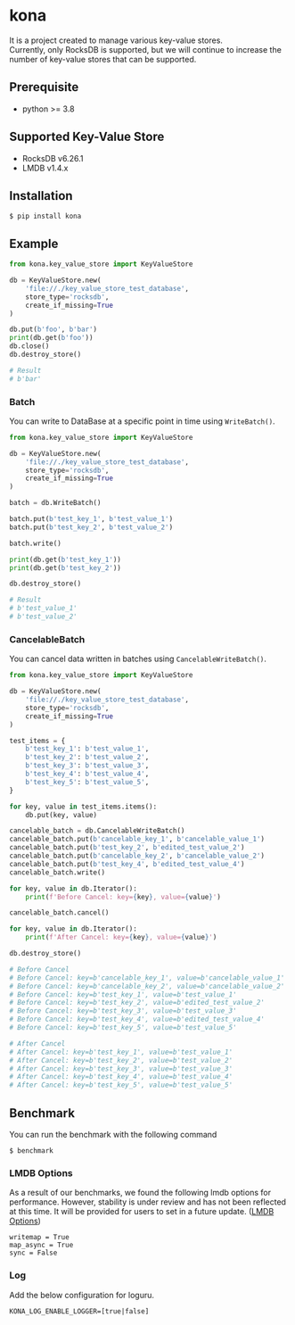 # kona

It is a project created to manage various key-value stores.  
Currently, only RocksDB is supported, but we will continue to increase the number of key-value stores that can be
supported.

## Prerequisite

- python >= 3.8

## Supported Key-Value Store

- RocksDB v6.26.1
- LMDB v1.4.x

## Installation

~~~
$ pip install kona
~~~

## Example

~~~python
from kona.key_value_store import KeyValueStore

db = KeyValueStore.new(
    'file://./key_value_store_test_database',
    store_type='rocksdb',
    create_if_missing=True
)

db.put(b'foo', b'bar')
print(db.get(b'foo'))
db.close()
db.destroy_store()

# Result
# b'bar'
~~~

### Batch
You can write to DataBase at a specific point in time using `WriteBatch()`.
~~~python
from kona.key_value_store import KeyValueStore

db = KeyValueStore.new(
    'file://./key_value_store_test_database',
    store_type='rocksdb',
    create_if_missing=True
)

batch = db.WriteBatch()

batch.put(b'test_key_1', b'test_value_1')
batch.put(b'test_key_2', b'test_value_2')

batch.write()

print(db.get(b'test_key_1'))
print(db.get(b'test_key_2'))

db.destroy_store()

# Result
# b'test_value_1'
# b'test_value_2'
~~~

### CancelableBatch
You can cancel data written in batches using `CancelableWriteBatch()`.
~~~python
from kona.key_value_store import KeyValueStore

db = KeyValueStore.new(
    'file://./key_value_store_test_database',
    store_type='rocksdb',
    create_if_missing=True
)

test_items = {
    b'test_key_1': b'test_value_1',
    b'test_key_2': b'test_value_2',
    b'test_key_3': b'test_value_3',
    b'test_key_4': b'test_value_4',
    b'test_key_5': b'test_value_5',
}

for key, value in test_items.items():
    db.put(key, value)

cancelable_batch = db.CancelableWriteBatch()
cancelable_batch.put(b'cancelable_key_1', b'cancelable_value_1')
cancelable_batch.put(b'test_key_2', b'edited_test_value_2')
cancelable_batch.put(b'cancelable_key_2', b'cancelable_value_2')
cancelable_batch.put(b'test_key_4', b'edited_test_value_4')
cancelable_batch.write()

for key, value in db.Iterator():
    print(f'Before Cancel: key={key}, value={value}')

cancelable_batch.cancel()

for key, value in db.Iterator():
    print(f'After Cancel: key={key}, value={value}')

db.destroy_store()

# Before Cancel
# Before Cancel: key=b'cancelable_key_1', value=b'cancelable_value_1'
# Before Cancel: key=b'cancelable_key_2', value=b'cancelable_value_2'
# Before Cancel: key=b'test_key_1', value=b'test_value_1'
# Before Cancel: key=b'test_key_2', value=b'edited_test_value_2'
# Before Cancel: key=b'test_key_3', value=b'test_value_3'
# Before Cancel: key=b'test_key_4', value=b'edited_test_value_4'
# Before Cancel: key=b'test_key_5', value=b'test_value_5'

# After Cancel
# After Cancel: key=b'test_key_1', value=b'test_value_1'
# After Cancel: key=b'test_key_2', value=b'test_value_2'
# After Cancel: key=b'test_key_3', value=b'test_value_3'
# After Cancel: key=b'test_key_4', value=b'test_value_4'
# After Cancel: key=b'test_key_5', value=b'test_value_5'
~~~

## Benchmark
You can run the benchmark with the following command
~~~
$ benchmark
~~~

### LMDB Options
As a result of our benchmarks, we found the following lmdb options for performance. 
However, stability is under review and has not been reflected at this time. 
It will be provided for users to set in a future update. 
([LMDB Options](https://lmdb.readthedocs.io/en/release/#environment-class))
~~~
writemap = True
map_async = True
sync = False
~~~

### Log
Add the below configuration for loguru.
~~~
KONA_LOG_ENABLE_LOGGER=[true|false]
~~~